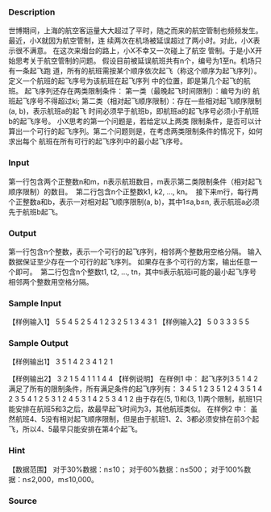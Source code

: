 
### Description
世博期间，上海的航空客运量大大超过了平时，随之而来的航空管制也频频发生。最近，小X就因为航空管制，连
续两次在机场被延误超过了两小时。对此，小X表示很不满意。 在这次来烟台的路上，小X不幸又一次碰上了航空
管制。于是小X开始思考关于航空管制的问题。 假设目前被延误航班共有n个，编号为1至n。机场只有一条起飞跑
道，所有的航班需按某个顺序依次起飞（称这个顺序为起飞序列）。定义一个航班的起飞序号为该航班在起飞序列
中的位置，即是第几个起飞的航班。 起飞序列还存在两类限制条件： 第一类（最晚起飞时间限制）：编号为i的
航班起飞序号不得超过ki; 第二类（相对起飞顺序限制）：存在一些相对起飞顺序限制(a, b)，表示航班a的起飞
时间必须早于航班b，即航班a的起飞序号必须小于航班b的起飞序号。 小X思考的第一个问题是，若给定以上两类
限制条件，是否可以计算出一个可行的起飞序列。第二个问题则是，在考虑两类限制条件的情况下，如何求出每个
航班在所有可行的起飞序列中的最小起飞序号。
### Input
第一行包含两个正整数n和m，n表示航班数目，m表示第二类限制条件（相对起飞顺序限制）的数目。 
第二行包含n个正整数k1, k2, …, kn。 
接下来m行，每行两个正整数a和b，表示一对相对起飞顺序限制(a, b)，其中1≤a,b≤n, 表示航班a必须先于航班b起飞。
### Output
第一行包含n个整数，表示一个可行的起飞序列，相邻两个整数用空格分隔。
输入数据保证至少存在一个可行的起飞序列。
如果存在多个可行的方案，输出任意一个即可。 
第二行包含n个整数t1, t2, …, tn，其中ti表示航班i可能的最小起飞序号
相邻两个整数用空格分隔。
### Sample Input
【样例输入1】
5 5
4 5 2 5 4
1 2
3 2
5 1
3 4
3 1
【样例输入2】
5 0
3 3 3 5 5
### Sample Output
【样例输出1】
3 5 1 4 2
3 4 1 2 1

【样例输出2】
3 2 1 5 4
1 1 1 4 4
【样例说明】
在样例1 中：
起飞序列3 5 1 4 2满足了所有的限制条件，所有满足条件的起飞序列有：
3 4 5 1 2      3 5 1 2 4      3 5 1 4 2      3 5 4 1 2
5 3 1 2 4      5 3 1 4 2      5 3 4 1 2
由于存在(5, 1)和(3, 1)两个限制，航班1只能安排在航班5和3之后，故最早起飞时间为3，其他航班类似。
在样例2 中：
虽然航班4、5没有相对起飞顺序限制，但是由于航班1、2、3都必须安排在前3个起飞，所以4、5最早只能安排在第4个起飞。
### Hint
【数据范围】 对于30%数据：n≤10；  对于60%数据：n≤500；  对于100%数据：n≤2,000，m≤10,000。
### Source
